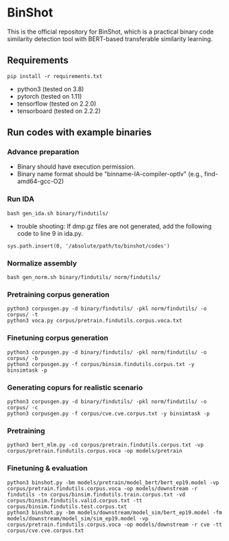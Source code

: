 # BinShot
This is the official repository for BinShot, which is a practical binary code similarity detection tool with BERT-based transferable similarity learning.

## Requirements
```
pip install -r requirements.txt
```
* python3 (tested on 3.8)
* pytorch (tested on 1.11)
* tensorflow (tested on 2.2.0)
* tensorboard (tested on 2.2.2)

## Run codes with example binaries
### Advance preparation
* Binary should have execution permission.
* Binary name format should be "binname-IA-compiler-optlv" (e.g., find-amd64-gcc-O2)

### Run IDA
```
bash gen_ida.sh binary/findutils/
```
* trouble shooting: If dmp.gz files are not generated, add the following code to line 9 in ida.py.
```
sys.path.insert(0, '/absolute/path/to/binshot/codes')
```

### Normalize assembly
```
bash gen_norm.sh binary/findutils/ norm/findutils/
```

### Pretraining corpus generation
```
python3 corpusgen.py -d binary/findutils/ -pkl norm/findutils/ -o corpus/ -t
python3 voca.py corpus/pretrain.findutils.corpus.voca.txt
```

### Finetuning corpus generation
```
python3 corpusgen.py -d binary/findutils/ -pkl norm/findutils/ -o corpus/ -b
python3 corpusgen.py -f corpus/binsim.findutils.corpus.txt -y binsimtask -p
```

### Generating copurs for realistic scenario
```
python3 corpusgen.py -d binary/findutils/ -pkl norm/findutils/ -o corpus/ -c
python3 corpusgen.py -f corpus/cve.cve.corpus.txt -y binsimtask -p
```

### Pretraining
```
python3 bert_mlm.py -cd corpus/pretrain.findutils.corpus.txt -vp corpus/pretrain.findutils.corpus.voca -op models/pretrain
```

### Finetuning & evaluation
```
python3 binshot.py -bm models/pretrain/model_bert/bert_ep19.model -vp corpus/pretrain.findutils.corpus.voca -op models/downstream -r findutils -tn corpus/binsim.findutils.train.corpus.txt -vd corpus/binsim.findutils.valid.corpus.txt -tt corpus/binsim.findutils.test.corpus.txt
python3 binshot.py -bm models/downstream/model_sim/bert_ep19.model -fm models/downstream/model_sim/sim_ep19.model -vp corpus/pretrain.findutils.corpus.voca -op models/downstream -r cve -tt corpus/cve.cve.corpus.txt
```

